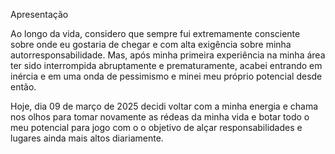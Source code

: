 Apresentação

Ao longo da vida, considero que sempre fui extremamente consciente sobre onde eu gostaria de chegar e com alta exigência 
sobre minha autorresponsabilidade. Mas, após minha primeira experiência na minha área ter sido interrompida abruptamente e prematuramente, acabei entrando em inércia e em uma onda de pessimismo e minei meu próprio potencial desde então.

Hoje, dia 09 de março de 2025 decidi voltar com a minha energia e chama nos olhos para tomar novamente as rédeas da minha vida e botar todo o meu potencial para jogo com o o objetivo de alçar responsabilidades e lugares ainda mais altos diariamente.

